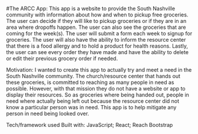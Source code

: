 #The ARCC App:
This app is a website to provide the South Nashville community with information about how and when to pickup free groceries. The user can decide if they will like to pickup groceries or if they are in an area where dropoffs happen. The user can also see the groceries that are coming for the week(s).  The user will submit a form each week to signup for groceries. The user will also have the ability to inform the resource center that there is a food allergy and to hold a product for health reasons. Lastly, the user can see every order they have made and have the ability to delete or edit their previous grocery order if needed. 

Motivation:
I wanted to create this app to actually try and meet a need in the South Nashville community.  The church/resource center that hands out these groceries, is committed to reaching as many people in need as possible. However, with that mission they do not have a website or app to display their resources. So as groceries where being handed out, people in need where actually being left out because the resource center did not know a particular person was in need. This app is to help mitigate any person in need being looked over.

Tech/framework used
Built with:
JavaScript; React; Reach Bootstrap